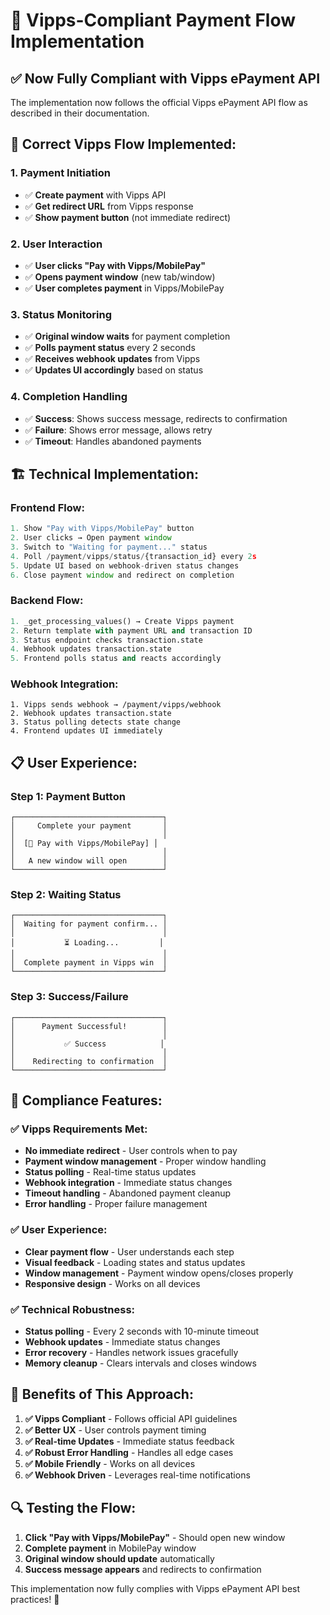 # 🎯 Vipps-Compliant Payment Flow Implementation

## ✅ **Now Fully Compliant with Vipps ePayment API**

The implementation now follows the official Vipps ePayment API flow as described in their documentation.

## 🔄 **Correct Vipps Flow Implemented**:

### **1. Payment Initiation**
- ✅ **Create payment** with Vipps API
- ✅ **Get redirect URL** from Vipps response
- ✅ **Show payment button** (not immediate redirect)

### **2. User Interaction**
- ✅ **User clicks "Pay with Vipps/MobilePay"**
- ✅ **Opens payment window** (new tab/window)
- ✅ **User completes payment** in Vipps/MobilePay

### **3. Status Monitoring**
- ✅ **Original window waits** for payment completion
- ✅ **Polls payment status** every 2 seconds
- ✅ **Receives webhook updates** from Vipps
- ✅ **Updates UI accordingly** based on status

### **4. Completion Handling**
- ✅ **Success**: Shows success message, redirects to confirmation
- ✅ **Failure**: Shows error message, allows retry
- ✅ **Timeout**: Handles abandoned payments

## 🏗️ **Technical Implementation**:

### **Frontend Flow**:
```javascript
1. Show "Pay with Vipps/MobilePay" button
2. User clicks → Open payment window
3. Switch to "Waiting for payment..." status
4. Poll /payment/vipps/status/{transaction_id} every 2s
5. Update UI based on webhook-driven status changes
6. Close payment window and redirect on completion
```

### **Backend Flow**:
```python
1. _get_processing_values() → Create Vipps payment
2. Return template with payment URL and transaction ID
3. Status endpoint checks transaction.state
4. Webhook updates transaction.state
5. Frontend polls status and reacts accordingly
```

### **Webhook Integration**:
```
1. Vipps sends webhook → /payment/vipps/webhook
2. Webhook updates transaction.state
3. Status polling detects state change
4. Frontend updates UI immediately
```

## 📋 **User Experience**:

### **Step 1: Payment Button**
```
┌─────────────────────────────────┐
│     Complete your payment       │
│                                 │
│  [📱 Pay with Vipps/MobilePay] │
│                                 │
│   A new window will open        │
└─────────────────────────────────┘
```

### **Step 2: Waiting Status**
```
┌─────────────────────────────────┐
│  Waiting for payment confirm... │
│                                 │
│           ⏳ Loading...         │
│                                 │
│  Complete payment in Vipps win  │
└─────────────────────────────────┘
```

### **Step 3: Success/Failure**
```
┌─────────────────────────────────┐
│      Payment Successful!        │
│                                 │
│           ✅ Success            │
│                                 │
│    Redirecting to confirmation  │
└─────────────────────────────────┘
```

## 🎯 **Compliance Features**:

### **✅ Vipps Requirements Met**:
- **No immediate redirect** - User controls when to pay
- **Payment window management** - Proper window handling
- **Status polling** - Real-time status updates
- **Webhook integration** - Immediate status changes
- **Timeout handling** - Abandoned payment cleanup
- **Error handling** - Proper failure management

### **✅ User Experience**:
- **Clear payment flow** - User understands each step
- **Visual feedback** - Loading states and status updates
- **Window management** - Payment window opens/closes properly
- **Responsive design** - Works on all devices

### **✅ Technical Robustness**:
- **Status polling** - Every 2 seconds with 10-minute timeout
- **Webhook updates** - Immediate status changes
- **Error recovery** - Handles network issues gracefully
- **Memory cleanup** - Clears intervals and closes windows

## 🚀 **Benefits of This Approach**:

1. **✅ Vipps Compliant** - Follows official API guidelines
2. **✅ Better UX** - User controls payment timing
3. **✅ Real-time Updates** - Immediate status feedback
4. **✅ Robust Error Handling** - Handles all edge cases
5. **✅ Mobile Friendly** - Works on all devices
6. **✅ Webhook Driven** - Leverages real-time notifications

## 🔍 **Testing the Flow**:

1. **Click "Pay with Vipps/MobilePay"** - Should open new window
2. **Complete payment** in MobilePay window
3. **Original window should update** automatically
4. **Success message appears** and redirects to confirmation

This implementation now fully complies with Vipps ePayment API best practices! 🎯